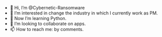 - 👋 Hi, I’m @Cybernetic-Ransomware
- 👀 I’m interested in change the industry in which I currently work as PM.
- 🌱 Now I’m learning Python.
- 💞️ I’m looking to collaborate on apps.
- 📫 How to reach me: by comments.

<!---
Cybernetic-Ransomware/Cybernetic-Ransomware is a ✨ special ✨ repository because its `README.md` (this file) appears on your GitHub profile.
You can click the Preview link to take a look at your changes.
--->
